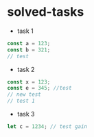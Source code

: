 # solved-tasks
* task 1
```javascript
const a = 123;
const b = 321;
// test
```
* task 2
```javascript
const x = 123;
const e = 345; //test
// new test
// test 1
```
* task 3
```javascript
let c = 1234; // test gain
```